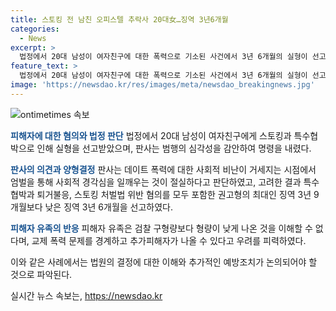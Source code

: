 ```yaml
---
title: 스토킹 전 남친 오피스텔 추락사 20대女…징역 3년6개월
categories:
  - News
excerpt: >
  법정에서 20대 남성이 여자친구에 대한 폭력으로 기소된 사건에서 3년 6개월의 실형이 선고됐다. 판사는 데이트 폭력에 대한 사회적 비난을 감안하여 엄벌이 필요하며, 특수협박 등의 혐의를 모두 유죄로 판결했다. 이에 유족은 검찰의 구형량보다 낮은 판결에 불만을 표현했다. 사회적 관심이 높은 이 사건에 대해 신중한 양형이 필요하다는 판사의 판단을 논란의 여지가 있다고 지적했다.
feature_text: >
  법정에서 20대 남성이 여자친구에 대한 폭력으로 기소된 사건에서 3년 6개월의 실형이 선고됐다. 판사는 데이트 폭력에 대한 사회적 비난을 감안하여 엄벌이 필요하며, 특수협박 등의 혐의를 모두 유죄로 판결했다. 이에 유족은 검찰의 구형량보다 낮은 판결에 불만을 표현했다. 사회적 관심이 높은 이 사건에 대해 신중한 양형이 필요하다는 판사의 판단을 논란의 여지가 있다고 지적했다.
image: 'https://newsdao.kr/res/images/meta/newsdao_breakingnews.jpg'
---
```


<p><img src="https://newsdao.kr/res/images/meta/newsdao_breakingnews.jpg" alt="ontimetimes 속보" /></p>

<p><b><span style="color: #1a5490;">피해자에 대한 혐의와 법정 판단</span></b>
법정에서 20대 남성이 여자친구에게 스토킹과 특수협박으로 인해 실형을 선고받았으며, 판사는 범행의 심각성을 감안하여 명령을 내렸다.</p>

<p><b><span style="color: #1a5490;">판사의 의견과 양형결정</span></b>
판사는 데이트 폭력에 대한 사회적 비난이 거세지는 시점에서 엄벌을 통해 사회적 경각심을 일깨우는 것이 절실하다고 판단하였고, 고려한 결과 특수협박과 퇴거불응, 스토킹 처벌법 위반 혐의를 모두 포함한 권고형의 최대인 징역 3년 9개월보다 낮은 징역 3년 6개월을 선고하였다.</p>

<p><b><span style="color: #1a5490;">피해자 유족의 반응</span></b>
피해자 유족은 검찰 구형량보다 형량이 낮게 나온 것을 이해할 수 없다며, 교제 폭력 문제를 경계하고 추가피해자가 나올 수 있다고 우려를 피력하였다. </p>

<p>이와 같은 사례에서는 법원의 결정에 대한 이해와 추가적인 예방조치가 논의되어야 할 것으로 파악된다.</p>
실시간 뉴스 속보는, <a href="https://newsdao.kr" rel="dofollow">https://newsdao.kr</a>


